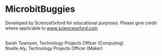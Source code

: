 # MicrobitBuggies


Developed by ScienceOxford for educational purposes. Please give credit where applicable to www.scienceoxford.com

<br>Sarah Townson, Technology Projects Officer (Computing)
<br>Noelle Aly, Technology Projects Officer (Maker)
